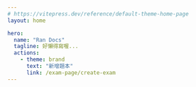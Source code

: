 ```yaml
---
# https://vitepress.dev/reference/default-theme-home-page
layout: home

hero:
  name: "Ran Docs"
  tagline: 好懶得寫喔...
  actions:
    - theme: brand
      text: "新增題本"
      link: /exam-page/create-exam
---
```

